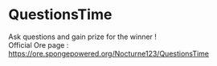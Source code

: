 # QuestionsTime
Ask questions and gain prize for the winner !  
Official Ore page : https://ore.spongepowered.org/Nocturne123/QuestionsTime
